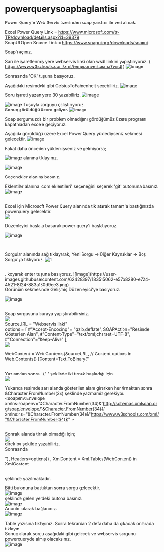 # powerquerysoapbaglantisi
Power Query'e Web Servis üzerinden soap yardımı ile veri almak.

Excel Power Query Link = https://www.microsoft.com/tr-TR/download/details.aspx?id=39379
<br>
SoapUI Open Source Link = https://www.soapui.org/downloads/soapui

Soap'ı açınız.

Sarı ile işaretlenmiş yere webservis linki olan wsdl linkini yapıştırıyoruz. ( https://www.w3schools.com/xml/tempconvert.asmx?wsdl )
![image](https://user-images.githubusercontent.com/62428397/183509813-a9991ab3-f35d-4bb9-aefa-1f4bf40f6018.png)

Sonrasında 'OK' tuşuna basıyoruz.

Aşağıdaki resimdeki gibi CelsiusToFahrenheit seçebiliriz.
![image](https://user-images.githubusercontent.com/62428397/183510117-30400af2-16f6-4a24-a948-69282e11ec42.png)

Soru işareti yazan yere 30 yazabiliriz.
![image](https://user-images.githubusercontent.com/62428397/183510296-3e45f1c0-ced0-4c1c-9fa6-bdcec5384ff5.png)

![image](https://user-images.githubusercontent.com/62428397/183510374-97d91be3-a28a-48f1-ad8f-bd6bb13adbfe.png) Tuşuyla sorguyu çalıştırıyoruz.
<br>
Sonuç görüldüğü üzere geliyor.
![image](https://user-images.githubusercontent.com/62428397/183510538-3bbf66a7-623c-4276-bde4-aa2036486d63.png)

Soap sorgumuzda bir problem olmadığını gördüğümüz üzere programı kapatmadan excele geçiyoruz.


Aşağıda görüldüğü üzere Excel Power Query yüklediyseniz sekmesi gelecektir.
![image](https://user-images.githubusercontent.com/62428397/183510776-b32cc996-6c18-4457-ac2b-61bea29d2e9f.png)

Fakat daha önceden yüklemişseniz ve gelmiyorsa;

![image](https://user-images.githubusercontent.com/62428397/183510936-a4783169-6652-4b05-9bd4-81f6489ff122.png) alanına tıklayınız.
<br>

![image](https://user-images.githubusercontent.com/62428397/183511000-e86c69b3-3c24-4917-8505-b9ddd2ac32e7.png)

Seçenekler alanına basınız.

Eklentiler alanına 'com eklentileri' seçeneğini seçerek 'git' butonuna basınız.
![image](https://user-images.githubusercontent.com/62428397/183511374-3f2b6e4c-2d93-43ab-95ba-496d207c9282.png)

<br>
Excel için Microsoft Power Query alanında tik atarak tamam'a bastığınızda powerquery gelecektir.
<br>
<img src="https://user-images.githubusercontent.com/62428397/183511734-33271a5c-af8b-4552-983f-8090b7e4af6b.png">
<br>

Düzenleyici başlata basarak power query'i başlatıyoruz.

![image](https://user-images.githubusercontent.com/62428397/183514436-a29ac970-7562-4f3f-a9a2-263129cdb4e2.png)

<br>

Sorgular alanında sağ tıklayarak, Yeni Sorgu -> Diğer Kaynaklar -> Boş Sorgu'ya tıklıyoruz.
![1](https://user-images.githubusercontent.com/62428397/183514815-d3426629-a2c8-441c-bb51-6661b4023ae3.png)

<br>
. koyarak enter tuşuna basıyoruz.
![image](https://user-images.githubusercontent.com/62428397/183515062-e57b8280-e724-4521-8124-883a180d9ee3.png)

<br>
Görünüm sekmesinde Gelişmiş Düzenleyici'ye basıyoruz.

![image](https://user-images.githubusercontent.com/62428397/183515161-437a5f01-fabd-4211-af4c-d56734897f27.png)

<br>
Soap sorgusunu buraya yapıştırabilirsiniz.
<br>
<img src="https://user-images.githubusercontent.com/62428397/183515448-8067778e-0fcd-4845-8fb6-8e5f1989613b.png">
<br>
SourceURL = "Webservis linki"
<br>
options = [ 
            #"Accept-Encoding"= "gzip,deflate",
            SOAPAction="Resimde Gösterilen Alan", 
            #"Content-Type"="text/xml;charset=UTF-8",
            #"Connection"="Keep-Alive"
          ],
<br>          
<img src="https://user-images.githubusercontent.com/62428397/183515683-b5f4dfb1-a93b-4e65-813b-bf9c43c63577.png">
      
<br>

WebContent = Web.Contents(SourceURL, 
// Content options in Web.Contents() 
    [Content=Text.ToBinary("

<br>
Yazısından sonra ' (" ' şeklinde iki tırnak başladığı için
<br>

<img src="https://user-images.githubusercontent.com/62428397/183515940-d7d02ef6-2594-496e-b461-072bbaced8bc.png">

Yukarıda resimde sarı alanda gösterilen alanı girerken her tirnaktan sonra &Character.FromNumber(34) şeklinde yazmamiz gerekiyor.
<br>
<soapenv:Envelope xmlns:soapenv="&Character.FromNumber(34)&"http://schemas.xmlsoap.org/soap/envelope/"&Character.FromNumber(34)&" xmlns:ns="&Character.FromNumber(34)&"https://www.w3schools.com/xml/"&Character.FromNumber(34)&" >

<br>
Sonraki alanda tirnak olmadığı için;
<br>
<img src="https://user-images.githubusercontent.com/62428397/183516097-3b3e7cbb-4fc7-43c7-a816-dc474ef90a1e.png">
<br>
direk bu şekilde yazabiliriz.

<br>
Sonrasında 
<br>

"), 
Headers=options]) ,
XmlContent = Xml.Tables(WebContent)
in
    XmlContent
    
<br>
şeklinde yazılmaktadır.
<br>

Bitti butonuna bastıktan sonra sorgu gelecektir.
<br>
![image](https://user-images.githubusercontent.com/62428397/183516487-38afc9c6-cd89-4aad-875f-39b440b74990.png)
<br>
şeklinde gelen yerdeki butona basınız.
<br>
![image](https://user-images.githubusercontent.com/62428397/183516550-5a9591c4-4c4d-4e3a-b125-e101e31c4d6e.png)
<br>
Anonim olarak bağlanınız.
<br>
![image](https://user-images.githubusercontent.com/62428397/183516602-7a9b4c47-65a9-43dd-b278-56652a4ff048.png)
<br>

Table yazısına tıklayınız. Sonra tekrardan 2 defa daha da çıkacak onlarada tıklayın.
<br>
Sonuç olarak sorgu aşağıdaki gibi gelecek ve webservis sorgunu powerqueryde almış olacaksınız.
<br>
![image](https://user-images.githubusercontent.com/62428397/183516769-e885ad02-0a4a-4311-8f8e-d2a7ac5498c1.png)

















